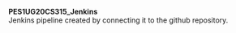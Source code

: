 <b>PES1UG20CS315_Jenkins</b> <br>
Jenkins pipeline created by connecting it to the github repository.
